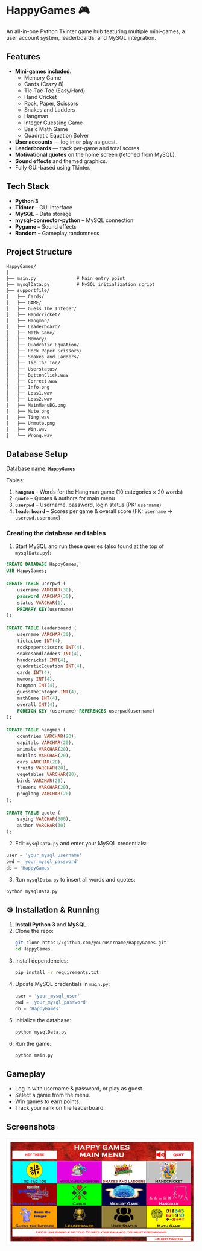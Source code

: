 # HappyGames 🎮

An all-in-one Python Tkinter game hub featuring multiple mini-games, a user account system, leaderboards, and MySQL integration.

## Features
- **Mini-games included:**
  - Memory Game
  - Cards (Crazy 8)
  - Tic-Tac-Toe (Easy/Hard)
  - Hand Cricket
  - Rock, Paper, Scissors
  - Snakes and Ladders
  - Hangman
  - Integer Guessing Game
  - Basic Math Game
  - Quadratic Equation Solver
- **User accounts** — log in or play as guest.
- **Leaderboards** — track per-game and total scores.
- **Motivational quotes** on the home screen (fetched from MySQL).
- **Sound effects** and themed graphics.
- Fully GUI-based using Tkinter.

## Tech Stack
- **Python 3**
- **Tkinter** – GUI interface
- **MySQL** – Data storage
- **mysql-connector-python** – MySQL connection
- **Pygame** – Sound effects
- **Random** – Gameplay randomness

## Project Structure
```
HappyGames/
│
├── main.py               # Main entry point
├── mysqlData.py          # MySQL initialization script
├── supportfile/
│   ├── Cards/
│   ├── GAME/
│   ├── Guess The Integer/
│   ├── Handcricket/
│   ├── Hangman/
│   ├── Leaderboard/
│   ├── Math Game/
│   ├── Memory/
│   ├── Quadratic Equation/
│   ├── Rock Paper Scissors/
│   ├── Snakes and Ladders/
│   ├── Tic Tac Toe/
│   ├── Userstatus/
│   ├── ButtonClick.wav
│   ├── Correct.wav
│   ├── Info.png
│   ├── Loss1.wav
│   ├── Loss2.wav
│   ├── MainMenuBG.png
│   ├── Mute.png
│   ├── Ting.wav
│   ├── Unmute.png
│   ├── Win.wav
│   └── Wrong.wav
```

## Database Setup

Database name: **`HappyGames`**

Tables:
1. **`hangman`** – Words for the Hangman game (10 categories × 20 words)
2. **`quote`** – Quotes & authors for main menu
3. **`userpwd`** – Username, password, login status (PK: `username`)
4. **`leaderboard`** – Scores per game & overall score (FK: `username` → `userpwd.username`)

### Creating the database and tables

1. Start MySQL and run these queries (also found at the top of `mysqlData.py`):
```sql
CREATE DATABASE HappyGames;
USE HappyGames;

CREATE TABLE userpwd (
    username VARCHAR(30),
    password VARCHAR(30),
    status VARCHAR(1),
    PRIMARY KEY(username)
);

CREATE TABLE leaderboard (
    username VARCHAR(30),
    tictactoe INT(4),
    rockpaperscissors INT(4),
    snakesandladders INT(4),
    handcricket INT(4),
    quadraticEquation INT(4),
    cards INT(4),
    memory INT(4),
    hangman INT(4),
    guessTheInteger INT(4),
    mathGame INT(4),
    overall INT(4),
    FOREIGN KEY (username) REFERENCES userpwd(username)
);

CREATE TABLE hangman (
    countries VARCHAR(20),
    capitals VARCHAR(20),
    animals VARCHAR(20),
    mobiles VARCHAR(20),
    cars VARCHAR(20),
    fruits VARCHAR(20),
    vegetables VARCHAR(20),
    birds VARCHAR(20),
    flowers VARCHAR(20),
    proglang VARCHAR(20)
);

CREATE TABLE quote (
    saying VARCHAR(300),
    author VARCHAR(30)
);
```

2. Edit `mysqlData.py` and enter your MySQL credentials:
```python
user = 'your_mysql_username'
pwd = 'your_mysql_password'
db = 'HappyGames'
```

3. Run `mysqlData.py` to insert all words and quotes:
```bash
python mysqlData.py
```

## ⚙️ Installation & Running
1. **Install Python 3** and **MySQL**.
2. Clone the repo:
   ```bash
   git clone https://github.com/yourusername/HappyGames.git
   cd HappyGames
   ```
3. Install dependencies:
   ```bash
   pip install -r requirements.txt
   ```
4. Update MySQL credentials in `main.py`:
   ```python
   user = 'your_mysql_user'
   pwd = 'your_mysql_password'
   db = 'HappyGames'
   ```
5. Initialize the database:
   ```bash
   python mysqlData.py
   ```
6. Run the game:
   ```bash
   python main.py
   ```

## Gameplay
- Log in with username & password, or play as guest.
- Select a game from the menu.
- Win games to earn points.
- Track your rank on the leaderboard.

## Screenshots
<img src="screenshots/HomePage.png" alt="Home Page" width="750"/>
